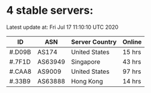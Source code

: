 # 4 stable servers:

Latest update at: Fri Jul 17 11:10:10 UTC 2020

| ID | ASN | Server Country | Online |
| -- | --- | -------------- | ------ |
| #.D09B | AS174 | United States | 15 hrs |
| #.7F1D | AS63949 | Singapore | 43 hrs |
| #.CAA8 | AS9009 | United States | 97 hrs |
| #.33B9 | AS63888 | Hong Kong | 14 hrs |

